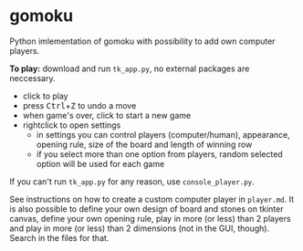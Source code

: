 # gomoku
Python imlementation of gomoku with possibility to add own computer players.

**To play:** download and run `tk_app.py`, no external packages are neccessary.
 - click to play
 - press <kbd>Ctrl</kbd>+<kbd>Z</kbd> to undo a move
 - when game's over, click to start a new game
 - rightclick to open settings
    - in settings you can control players (computer/human), appearance, opening rule, size of the board and length of winning row
    - if you select more than one option from players,
      random selected option will be used for each game

If you can't run `tk_app.py` for any reason, use `console_player.py`.

See instructions on how to create a custom computer player in `player.md`. It is also possible to define your own design of board and stones on tkinter canvas, define your own opening rule,
play in more (or less) than 2 players and play in more (or less) than 2 dimensions (not in the GUI, though). Search in the files for that.

